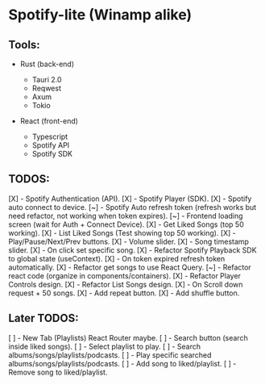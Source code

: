 # Spotify-lite (Winamp alike)

## Tools:
- Rust (back-end) 
    - Tauri 2.0
    - Reqwest
    - Axum
    - Tokio
 
- React (front-end)
    - Typescript
    - Spotify API
    - Spotify SDK

## TODOS:
[X] - Spotify Authentication (API).
[X] - Spotify Player (SDK).
[X] - Spotify auto connect to device.
[~] - Spotify Auto refresh token (refresh works but need refactor, not working when token expires).
[~] - Frontend loading screen (wait for Auth + Connect Device).
[X] - Get Liked Songs (top 50 working).
[X] - List Liked Songs (Test showing top 50 working).
[X] - Play/Pause/Next/Prev buttons.
[X] - Volume slider.
[X] - Song timestamp slider.
[X] - On click set specific song.
[X] - Refactor Spotify Playback SDK to global state (useContext).
[X] - On token expired refresh token automatically.
[X] - Refactor get songs to use React Query.
[~] - Refactor react code (organize in components/containers).
[X] - Refactor Player Controls design.
[X] - Refactor List Songs design.
[X] - On Scroll down request + 50 songs.
[X] - Add repeat button.
[X] - Add shuffle button.


## Later TODOS:
[ ] - New Tab (Playlists) React Router maybe. 
[ ] - Search button (search inside liked songs).
[ ] - Select playlist to play.
[ ] - Search albums/songs/playlists/podcasts.
[ ] - Play specific searched albums/songs/playlists/podcasts.
[ ] - Add song to liked/playlist.
[ ] - Remove song to liked/playlist.

